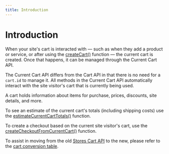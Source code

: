 ```yaml
---
title: Introduction
---
```

# Introduction

When your site's cart is interacted with — such as when they add a product or service, or after using the [createCart()](https://www.wix.com/velo/reference/wix-ecom-backend/cart/createcart?branch=autodocs-wix-ecom-backend) function — the current cart is created. Once that happens, it can be managed through the Current Cart API.

The Current Cart API differs from the Cart API in that there is no need for a `cart.id` to manage it. All methods in the Current Cart API automatically interact with the site visitor's cart that is currently being used.

A cart holds information about items for purchase, prices, discounts, site details, and more.

To see an estimate of the current cart's totals (including shipping costs) use the [estimateCurrentCartTotals()](https://www.wix.com/velo/reference/wix-ecom-backend/currentcart/estimatecurrentcarttotals?branch=autodocs-wix-ecom-backend) function.

To create a checkout based on the current site visitor's cart, use the [createCheckoutFromCurrentCart()](https://www.wix.com/velo/reference/wix-ecom-backend/currentcart/createcheckoutfromcurrentcart?branch=autodocs-wix-ecom-backend) function.

To assist in moving from the old [Stores Cart API](https://www.wix.com/velo/reference/wix-stores/cart) to the new, please refer to the [cart conversion table](https://www.wix.com/velo/reference/wix-ecom-backend/cart/cart-object-conversion?branch=autodocs-wix-ecom-backend).
